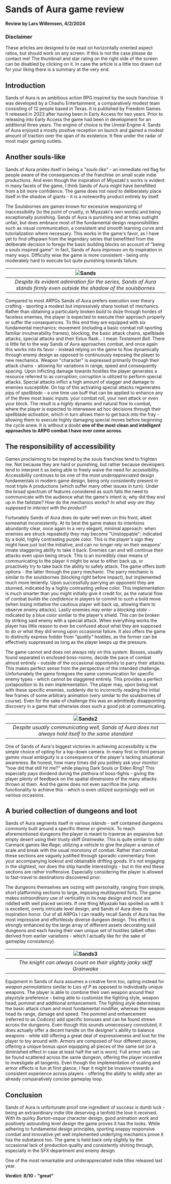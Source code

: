 # Sands of Aura game review
**Review by Lars Willemsen, 4/2/2024**

### Disclaimer
These articles are designed to be read on horizontally oriented aspect ratios, but should work on any screen. If this is not the case please do contact me! The thumbnail and star rating on the right side of the screen can be disabled by clicking on it. In case the article is a little too drawn out for your liking there is a summary at the very end.

## Introduction
Sands of Aura is an ambitious action RPG inspired by the souls franchise. It was developed by a Chashu Entertainment, a comparatively modest team consisting of 12 people based in Texas. It is published by Freedom Games. It released in 2023 after having been in Early Access for two years. Prior to releasing into Early Access the game had been in development for an additional three years. The engine of choice is the Unreal Engine 4. Sands of Aura enjoyed a mostly positive reception on launch and gained a modest amount of traction over the span of its existence. It flew under the radar of most major gaming outlets.

## Another souls-like
Sands of Aura prides itself in being a *"souls-like"* - an immediate red flag for people aware of the consequences of the franchise on small scale indie productions. And even though the inspiration of Miyazaki's works is evident in many facets of the game, I think Sands of Aura might have benefitted from a bit more confidence. The game does not *need* to deliberately place itself in the shadow of giants - it is a noteworthy product entirely by itself.

The Soulsbornes are games known for excessive weaponizing of inaccessibility (to the point of cruelty, in Miyazaki's own words) and being exceptionally punishing. Sands of Aura is punishing and at times outright unfair, but does embrace most of the fundamental design responsibilities such as visual communication, a consistent and smooth learning curve and tutorialization where necessary. This works in the game's favor, as I have yet to find offspawn from the legendary series that benefitted from the deliberate decision to forego the basic building blocks on account of "being a souls inspired game". In fact, Sands of Aura *improves* on its inspiration in many ways. Difficulty wise the game is more consistent - being only moderately hard to execute but quite punishing towards failure.

| ![Sands](content/reviews/Sands_of_Aura/fortress.jpg) |
| :--: |
| *Despite its evident admiration for the series, Sands of Aura stands firmly even outside the shadow of the soulsbornes* |

Compared to most ARPGs Sands of Aura prefers execution over theory crafting - sporting a modest but impressively sharp toolset of mechanics. Rather than obtaining a particularly broken build to doze through hordes of faceless enemies, the player is expected to execute their approach properly or suffer the consequences. To this end they are equipped with six fundamental mechanics: movement (including a basic combat roll sporting familiar invulnerability frames), blocking, the basic attack chains, spellblade attacks, special attacks and their Estus flask... I mean *Testament Bell*. There is little fat to the way Sands of Aura approaches combat, and once again this works into its favor - instead relying on the game to flow dynamically through enemy design as opposed to continuously exposing the player to new mechanics. Weapon "character" is expressed primarily through their attack chains - allowing for variations in range, speed and consequently spacing. Upon inflicting damage towards hostiles the player generates a resource referred to as *corruption*; corruption is utilized to perform special attacks. Special attacks inflict a high amount of stagger and damage to enemies susceptible. On top of this activating special attacks regenerates pips of *spellblade* - a one time use buff that can be applied to enhance any of the three most basic inputs: your combat roll, your next attack or even your block. The result is a *highly* dynamic and natural flow to combat, where the player is expected to interweave ad hoc decisions through their spellblade activation, which in turn allows them to get back into the fray - allowing them to execute highly damaging special moves before beginning the cycle anew. It is without a doubt **one of the most clean and intelligent approaches to ARPG combat I have ever come across**.

## The responsibility of accessibility

Games proclaiming to be inspired by the souls franchise tend to frighten me. Not because they are hard or punishing, but rather because developers tend to interpret it as being able to freely waive the need for accessibility. Accessibility continues to be one of the most *underappreciated* design fundamentals in modern game design, being only consistently present in most triple A productions (which suffer many other issues in turn). Under the broad spectrum of features considered as such falls the need to communicate with the audience what the game's intent is; *why* did they end up in the failstate? *How* do the mechanics works? *In what way are they supposed to interact with the product*?

Fortunately Sands of Aura does do quite well even on this front, albeit somewhat inconsistently. At its best the game makes its intentions abundantly clear, once again in a very elegant, minimal approach: when enemies are struck repeatedly they may become "Unstoppable"; indicated by a bold, highly contrasting purple color. This is the player's sign they might have just lost the initiative, and can no longer rely on their weapons' innate staggering ability to take it back. Enemies can and will continue their attacks even upon being struck. This is an incredibly clear means of communicating to the player it might be wise to either back up, or proactively try to take back the ability to safely attack. The game offers *both* options - the latter through the parry mechanic. The parry mechanic is similar to the soulsbornes (blocking right before impact), but implemented much more leniently. Upon successfully parrying an opponent they are stunned, indicated by a highly contrasting yellow color. This implementation is much smarter than you might initially give it credit for, as the natural flow of combat *builds the confidence* in players to commit to such a bold move (when losing initiative the cautious player will back up, allowing them to observe enemy attacks). Lastly enemies may enter a *blocking state* - indicated by a blue color similar to the player's shield. This can be broken by striking said enemy with a special attack. When everything works the player has little reason to ever be confused about what they are supposed to do or what they did wrong upon occasional failure. It also offers the game to distinctly express fodder from *"quality"* hostiles, as the former can be effectively suppressed as long as the player keeps up the pressure.

The game cannot and does not always rely on this system. Bosses, usually found separated in enclosed boss-rooms, decide the pace of combat almost entirely - outside of the occasional opportunity to parry their attacks. This makes perfect sense from the perspective of the intended challenge. Unfortunately the game foregoes the same communication for specific enemy types - which cannot be staggered entirely. This provides a perfect juxtaposition to its own implementation. The player may, upon being met with these specific enemies, suddenly die to incorrectly reading the initial few frames of some arbitrary animation (very similar to the soulsbornes of course). Even for the sake of challenge this was an admittedly disappointing discovery in a game that otherwise does such a good job at communicating.

| ![Sands2](content/reviews/Sands_of_Aura/disappointing.jpg) |
| :--: |
| *Despite usually communicating well, Sands of Aura does not always hold itself to the same standard* |

One of Sands of Aura's biggest victories in achieving accessibility is the simple choice of opting for a top-down camera. In many first or third person games visual ambiguity is a consequence of the player's lacking situational awareness. Be honest, how many times did you politely ask your monitor "how did that still hit me?" while playing Dark Souls or Elden Ring? This especially pays dividend during the plethora of boss-fights - giving the player plenty of feedback on the spatial dimensions of the many attacks thrown at them. And the game does not even sacrifice the jump functionality to achieve this - which is even utilized surprisingly well on various occasions.

## A buried collection of dungeons and loot

Sands of Aura segments itself in various *islands* - self contained dungeons commonly built around a specific theme or gimmick. To reach aforementioned dungeons the player is meant to traverse an expansive but empty desert using their trusty skiff *Grainwake*. This is quite similar to older Carmack games like *Rage*; utilizing a vehicle to give the player a sense of scale and break with the usual monotony of combat. Rather than combat these sections are vaguely justified through sporadic commentary from your accompanying lookout and obtainable drifting goods. It's not engaging in the slightest, nor does the ship handle interestingly - but in the end these sections are rather inoffensive. Especially considering the player is allowed to fast-travel to destinations discovered prior.

The dungeons themselves are oozing with personality, ranging from simple, short platforming sections to large, imposing multilayered forts. The game makes *extraordinary* use of verticality in its map design and most are riddled with well placed secrets. If one thing Miyazaki has spoiled us with it is excellent, overly intricate level design, and Sands of Aura does its inspiration honor. Out of all ARPGs I can readily recall Sands of Aura has the most impressive and effortlessly diverse dungeon design. This effect is strongly enhanced by the large array of different assets decorating said dungeons and each having their own unique set of hostiles (albeit often derived from earlier variations - which I actually like for the sake of gameplay consistency).

| ![Sands3](content/reviews/Sands_of_Aura/skiff.jpg) |
| :--: |
| *The knight can always count on their slightly janky skiff Grainwake* |

Equipment in Sands of Aura assumes a creative form too, opting instead for *weapon permutations* similar to *Lies of P* as opposed to individually unique weapons. The player is able to combine their own weapon around their playstyle preference - being able to customize the fighting style, weapon head, pommel and additional enhancement. The fighting style determines the basic attack chain and most fundamental modifier, whereas the weapon head its range, damage and speed. The pommel and enhancement (referred to as *Codices*) add specific bonuses and can be found strewn across the dungeons. Even though this sounds unnecessary convoluted, it does actually offer a decent handle on the designer's ability to balance weapons - while still offering a great deal of expressiveness and loot for the player to toy around with. Armors are composed of four different pieces, offering a unique bonus upon equipping all pieces of the same set (or a diminished effect in case at least half the set is worn). Full armor sets can be found scattered across the same dungeon, offering the player incentive to investigate all tangents. Even though the implementation of scaling and armor effects is fun at first glance, I fear it might be invasive towards a consistent experience across players - offering the ability to wildly alter an already comparatively concise gameplay loop.

## Conclusion
Sands of Aura is unfortunate proof one ingredient of success is dumb luck - being an extraordinary indie title deserving a tenfold the love it received. With its quirky *Burton-esque* character design, good animation work and positively astounding level design the game proves it has the looks. While adhering to fundamental design principles, sporting snappy responsive combat and innovative yet well implemented underlying mechanics prove it has the substance too. The game is held back only slightly by the occasional lack of production quality and consistently shining through, especially in the SFX department and enemy design.

One of the most remarkable and underappreciated indie titles released last year.

**Verdict: 8/10 - "great"**